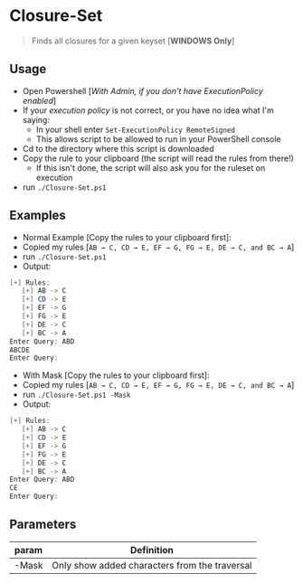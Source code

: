 # Closure-Set
> Finds all closures for a given keyset [**WINDOWS Only**]

## Usage
>
- Open Powershell [*With Admin, if you don't have ExecutionPolicy enabled*]
- If your *execution policy* is not correct, or you have no idea what I'm saying:
  - In your shell enter `Set-ExecutionPolicy RemoteSigned`
  - This allows script to be allowed to run in your PowerShell console
- Cd to the directory where this script is downloaded
- Copy the rule to your clipboard (the script will read the rules from there!)
  - If this isn't done, the script will also ask you for the ruleset on execution
- run `./Closure-Set.ps1`

## Examples
>
- Normal Example [Copy the rules to your clipboard first]:
 - Copied my rules [`AB → C, CD → E, EF → G, FG → E, DE → C, and BC → A`]
 - run `./Closure-Set.ps1`
 - Output:
 ```powershell
 [+] Rules:
    [+] AB -> C
    [+] CD -> E
    [+] EF -> G
    [+] FG -> E
    [+] DE -> C
    [+] BC -> A
Enter Query: ABD
ABCDE
Enter Query: 
 ```
- With Mask [Copy the rules to your clipboard first]:
 - Copied my rules [`AB → C, CD → E, EF → G, FG → E, DE → C, and BC → A`]
 - run `./Closure-Set.ps1 -Mask`
 - Output:
 ```powershell
 [+] Rules:
    [+] AB -> C
    [+] CD -> E
    [+] EF -> G
    [+] FG -> E
    [+] DE -> C
    [+] BC -> A
Enter Query: ABD
CE
Enter Query: 
 ```

## Parameters
> 
param | Definition
----- | ----------
-Mask | Only show added characters from the traversal
